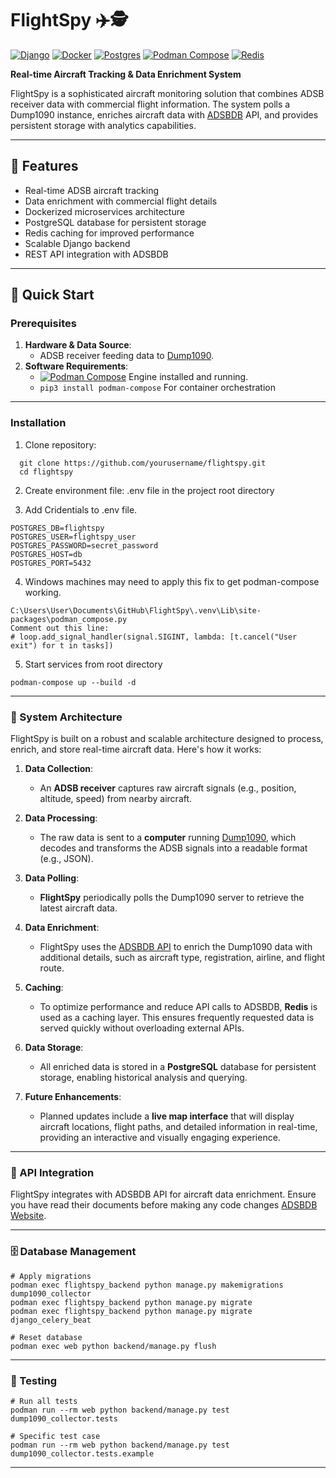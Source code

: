 # FlightSpy ✈️🕵️

[![Django](https://img.shields.io/badge/Django-5.1.5-brightgreen.svg)](https://www.djangoproject.com/)
[![Docker](https://img.shields.io/badge/Docker-27.3.1-blue.svg)](https://www.docker.com/)
[![Postgres](https://img.shields.io/badge/PostgreSQL-15.0-blue)](https://www.postgresql.org/)
[![Podman Compose](https://img.shields.io/badge/Podman_Compose-v1.3.0-blue.svg)](https://github.com/containers/podman-compose)
[![Redis](https://img.shields.io/badge/Redis-7.0--alpine-red.svg)](https://redis.io/)

**Real-time Aircraft Tracking & Data Enrichment System**

FlightSpy is a sophisticated aircraft monitoring solution that combines ADSB receiver data with commercial flight information. The system polls a Dump1090 instance, enriches aircraft data with [ADSBDB](https://www.adsbdb.com/) API, and provides persistent storage with analytics capabilities.


---

## 🌟 Features

- Real-time ADSB aircraft tracking
- Data enrichment with commercial flight details
- Dockerized microservices architecture
- PostgreSQL database for persistent storage
- Redis caching for improved performance
- Scalable Django backend
- REST API integration with ADSBDB

---

## 🚀 Quick Start

### Prerequisites
1. **Hardware & Data Source**:
   - ADSB receiver feeding data to [Dump1090](https://github.com/flightaware/dump1090).
2. **Software Requirements**:
   - [![Podman Compose](https://img.shields.io/badge/Podman_Compose-v1.3.0-blue.svg)](https://github.com/containers/podman-compose) Engine installed and running.
   - ```pip3 install podman-compose```  For container orchestration

---

### Installation
1. Clone repository:
 ```
   git clone https://github.com/yourusername/flightspy.git
   cd flightspy
```

2. Create environment file:
.env file in the project root directory

3. Add Cridentials to .env file.
```
POSTGRES_DB=flightspy
POSTGRES_USER=flightspy_user
POSTGRES_PASSWORD=secret_password
POSTGRES_HOST=db
POSTGRES_PORT=5432
```
4. Windows machines may need to apply this fix to get podman-compose working.
```
C:\Users\User\Documents\GitHub\FlightSpy\.venv\Lib\site-packages\podman_compose.py
Comment out this line:
# loop.add_signal_handler(signal.SIGINT, lambda: [t.cancel("User exit") for t in tasks])
```

5. Start services from root directory
```
podman-compose up --build -d
```

---


### 🔧 System Architecture

FlightSpy is built on a robust and scalable architecture designed to process, enrich, and store real-time aircraft data. Here's how it works:

1. **Data Collection**:
   - An **ADSB receiver** captures raw aircraft signals (e.g., position, altitude, speed) from nearby aircraft.

2. **Data Processing**:
   - The raw data is sent to a **computer** running [Dump1090](https://github.com/flightaware/dump1090), which decodes and transforms the ADSB signals into a readable format (e.g., JSON).

3. **Data Polling**:
   - **FlightSpy** periodically polls the Dump1090 server to retrieve the latest aircraft data.

4. **Data Enrichment**:
   - FlightSpy uses the [ADSBDB API](https://www.adsbdb.com/) to enrich the Dump1090 data with additional details, such as aircraft type, registration, airline, and flight route.

5. **Caching**:
   - To optimize performance and reduce API calls to ADSBDB, **Redis** is used as a caching layer. This ensures frequently requested data is served quickly without overloading external APIs.

6. **Data Storage**:
   - All enriched data is stored in a **PostgreSQL** database for persistent storage, enabling historical analysis and querying.

7. **Future Enhancements**:
   - Planned updates include a **live map interface** that will display aircraft locations, flight paths, and detailed information in real-time, providing an interactive and visually engaging experience.

---

### 📡 API Integration
FlightSpy integrates with ADSBDB API for aircraft data enrichment. Ensure you have read their documents
before making any code changes [ADSBDB Website](https://www.adsbdb.com/).

---

### 🗄️ Database Management
```
# Apply migrations
podman exec flightspy_backend python manage.py makemigrations dump1090_collector
podman exec flightspy_backend python manage.py migrate
podman exec flightspy_backend python manage.py migrate django_celery_beat

# Reset database
podman exec web python backend/manage.py flush
```

---

### 🧪 Testing
```
# Run all tests
podman run --rm web python backend/manage.py test dump1090_collector.tests

# Specific test case
podman run --rm web python backend/manage.py test dump1090_collector.tests.example
```

---